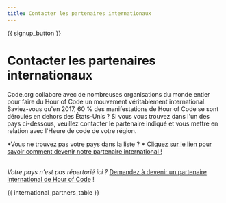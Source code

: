 ```yaml
---
title: Contacter les partenaires internationaux
---
```


{{ signup_button }}

# Contacter les partenaires internationaux

Code.org collabore avec de nombreuses organisations du monde entier pour faire du Hour of Code un mouvement véritablement international. Saviez-vous qu'en 2017, 60 % des manifestations de Hour of Code se sont déroulés en dehors des États-Unis ? Si vous vous trouvez dans l'un des pays ci-dessous, veuillez contacter le partenaire indiqué et vous mettre en relation avec l'Heure de code de votre région.

*Vous ne trouvez pas votre pays dans la liste ? * [Cliquez sur le lien pour savoir comment devenir notre partenaire international !](https://code.org/international/apply) <br /> <br />

*Votre pays n'est pas répertorié ici ?* [Demandez à devenir un partenaire international de Hour of Code](https://airtable.com/shreokz55rqubug8F) !

{{ international_partners_table }}